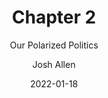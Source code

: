 ---
author: Josh Allen
date: "2022-01-18"
date_end: "2022-01-21"
draft: false
event: Pols 1101
featured: 
layout: single
links:
- icon: door-open
  icon_pack: fas
  name: Slides html
  url: "slides/Class-03/Ideology.html"
- icon: door-open
  icon_pack: fas
  name: Slides PDF
  url: "slides/Class-03/Ideology.pdf"
show_post_time: false
subtitle: Our Polarized Politics 
title: Chapter 2
---